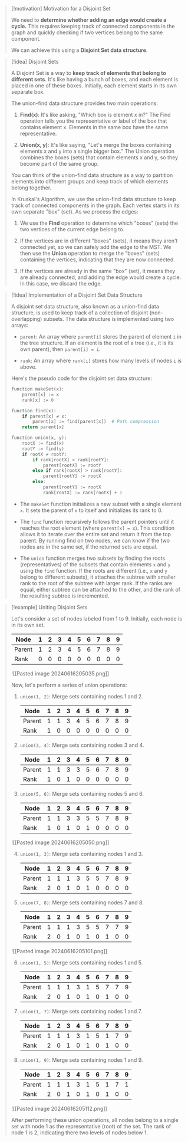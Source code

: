 
> [!motivation] Motivation for a Disjoint Set
> 
> We need to **determine whether adding an edge would create a cycle.** This requires keeping track of connected components in the graph and quickly checking if two vertices belong to the same component.
> 
> We can achieve this using a **Disjoint Set data structure**. 

> [!idea] Disjoint Sets
>
> A Disjoint Set is a way to **keep track of elements that belong to different sets**. It's like having a bunch of boxes, and each element is placed in one of these boxes. Initially, each element starts in its own separate box.
>
> The union-find data structure provides two main operations:
>
> 1. **Find(x)**: It's like asking, "Which box is element x in?" The Find operation tells you the representative or label of the box that contains element x. Elements in the same box have the same representative.
>
> 2. **Union(x, y)**: It's like saying, "Let's merge the boxes containing elements x and y into a single bigger box." The Union operation combines the boxes (sets) that contain elements x and y, so they become part of the same group.
>
> You can think of the union-find data structure as a way to partition elements into different groups and keep track of which elements belong together.
>
> In Kruskal's Algorithm, we use the union-find data structure to keep track of connected components in the graph. Each vertex starts in its own separate "box" (set). As we process the edges:
>
> 1. We use the **Find** operation to determine which "boxes" (sets) the two vertices of the current edge belong to.
>
> 2. If the vertices are in different "boxes" (sets), it means they aren't connected yet, so we can safely add the edge to the MST. We then use the **Union** operation to merge the "boxes" (sets) containing the vertices, indicating that they are now connected.
>
> 3. If the vertices are already in the same "box" (set), it means they are already connected, and adding the edge would create a cycle. In this case, we discard the edge.
>

> [!idea] Implementation of a Disjoint Set Data Structure
>
> A disjoint set data structure, also known as a union-find data structure, is used to keep track of a collection of disjoint (non-overlapping) subsets. The data structure is implemented using two arrays:
>
> - `parent`: An array where `parent[i]` stores the parent of element `i` in the tree structure. If an element is the root of a tree (i.e., it is its own parent), then `parent[i] = i`.
>
> - `rank`: An array where `rank[i]` stores how many levels of nodes `i` is above.
>
> Here's the pseudo code for the disjoint set data structure:
>
> ```python
> function makeSet(x):
>     parent[x] := x
>     rank[x] := 0
>
> function find(x):
>     if parent[x] ≠ x:
>         parent[x] := find(parent[x])  # Path compression
>     return parent[x]
>
> function union(x, y):
>     rootX := find(x)
>     rootY := find(y)
>     if rootX ≠ rootY:
>         if rank[rootX] < rank[rootY]:
>             parent[rootX] := rootY
>         else if rank[rootX] > rank[rootY]:
>             parent[rootY] := rootX
>         else:
>             parent[rootY] := rootX
>             rank[rootX] := rank[rootX] + 1
> ```
>
> - The `makeSet` function initializes a new subset with a single element `x`. It sets the parent of `x` to itself and initializes its rank to 0.
>
> - The `find` function recursively follows the parent pointers until it reaches the root element (where `parent[x] = x`). This condition allows it to iterate over the entire set and return it from the top parent. By running find on two nodes, we can know if the two nodes are in the same set, if the returned sets are equal.
>
> - The `union` function merges two subsets by finding the roots (representatives) of the subsets that contain elements `x` and `y` using the `find` function. If the roots are different (i.e., `x` and `y` belong to different subsets), it attaches the subtree with smaller rank to the root of the subtree with larger rank. If the ranks are equal, either subtree can be attached to the other, and the rank of the resulting subtree is incremented.
>



> [!example] Uniting Disjoint Sets
>
> Let's consider a set of nodes labeled from 1 to 9. Initially, each node is in its own set.
>
> | Node | 1 | 2 | 3 | 4 | 5 | 6 | 7 | 8 | 9 |
> |------|---|---|---|---|---|---|---|---|---|
> | Parent | 1 | 2 | 3 | 4 | 5 | 6 | 7 | 8 | 9 |
> | Rank | 0 | 0 | 0 | 0 | 0 | 0 | 0 | 0 | 0 |
> 
>![[Pasted image 20240616205035.png]]
>
> Now, let's perform a series of union operations:
>
> 1. `union(1, 2)`: Merge sets containing nodes 1 and 2.
>
>    | Node | 1 | 2 | 3 | 4 | 5 | 6 | 7 | 8 | 9 |
>    |------|---|---|---|---|---|---|---|---|---|
>    | Parent | 1 | 1 | 3 | 4 | 5 | 6 | 7 | 8 | 9 |
>    | Rank | 1 | 0 | 0 | 0 | 0 | 0 | 0 | 0 | 0 |
>
> 2. `union(3, 4)`: Merge sets containing nodes 3 and 4.
>
>    | Node | 1 | 2 | 3 | 4 | 5 | 6 | 7 | 8 | 9 |
>    |------|---|---|---|---|---|---|---|---|---|
>    | Parent | 1 | 1 | 3 | 3 | 5 | 6 | 7 | 8 | 9 |
>    | Rank | 1 | 0 | 1 | 0 | 0 | 0 | 0 | 0 | 0 |
>
> 3. `union(5, 6)`: Merge sets containing nodes 5 and 6.
>
>    | Node | 1 | 2 | 3 | 4 | 5 | 6 | 7 | 8 | 9 |
>    |------|---|---|---|---|---|---|---|---|---|
>    | Parent | 1 | 1 | 3 | 3 | 5 | 5 | 7 | 8 | 9 |
>    | Rank | 1 | 0 | 1 | 0 | 1 | 0 | 0 | 0 | 0 |
>
>![[Pasted image 20240616205050.png]]
>
> 4. `union(1, 3)`: Merge sets containing nodes 1 and 3.
>
>    | Node | 1 | 2 | 3 | 4 | 5 | 6 | 7 | 8 | 9 |
>    |------|---|---|---|---|---|---|---|---|---|
>    | Parent | 1 | 1 | 1 | 3 | 5 | 5 | 7 | 8 | 9 |
>    | Rank | 2 | 0 | 1 | 0 | 1 | 0 | 0 | 0 | 0 |
>
> 5. `union(7, 8)`: Merge sets containing nodes 7 and 8.
>
>    | Node | 1 | 2 | 3 | 4 | 5 | 6 | 7 | 8 | 9 |
>    |------|---|---|---|---|---|---|---|---|---|
>    | Parent | 1 | 1 | 1 | 3 | 5 | 5 | 7 | 7 | 9 |
>    | Rank | 2 | 0 | 1 | 0 | 1 | 0 | 1 | 0 | 0 |
>
>![[Pasted image 20240616205101.png]]
>
> 6. `union(1, 5)`: Merge sets containing nodes 1 and 5.
>
>    | Node | 1 | 2 | 3 | 4 | 5 | 6 | 7 | 8 | 9 |
>    |------|---|---|---|---|---|---|---|---|---|
>    | Parent | 1 | 1 | 1 | 3 | 1 | 5 | 7 | 7 | 9 |
>    | Rank | 2 | 0 | 1 | 0 | 1 | 0 | 1 | 0 | 0 |
>
> 7. `union(1, 7)`: Merge sets containing nodes 1 and 7.
>
>    | Node | 1 | 2 | 3 | 4 | 5 | 6 | 7 | 8 | 9 |
>    |------|---|---|---|---|---|---|---|---|---|
>    | Parent | 1 | 1 | 1 | 3 | 1 | 5 | 1 | 7 | 9 |
>    | Rank | 2 | 0 | 1 | 0 | 1 | 0 | 1 | 0 | 0 |
>
> 8. `union(1, 9)`: Merge sets containing nodes 1 and 9.
>
>    | Node | 1 | 2 | 3 | 4 | 5 | 6 | 7 | 8 | 9 |
>    |------|---|---|---|---|---|---|---|---|---|
>    | Parent | 1 | 1 | 1 | 3 | 1 | 5 | 1 | 7 | 1 |
>    | Rank | 2 | 0 | 1 | 0 | 1 | 0 | 1 | 0 | 0 |
>
>![[Pasted image 20240616205112.png]]
>
> After performing these union operations, all nodes belong to a single set with node 1 as the representative (root) of the set. The rank of node 1 is 2, indicating there two levels of nodes below 1. 
>

